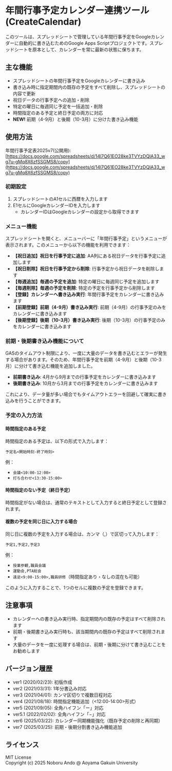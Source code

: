 # 年間行事予定カレンダー連携ツール (CreateCalendar)

このツールは、スプレッドシートで管理している年間行事予定をGoogleカレンダーに自動的に書き込むためのGoogle Apps Scriptプロジェクトです。スプレッドシートを原本として、カレンダーを常に最新の状態に保ちます。

## 主な機能

- スプレッドシートの年間行事予定をGoogleカレンダーに書き込み
- 書き込み時に指定期間内の既存の予定をすべて削除し、スプレッドシートの内容で更新
- 祝日データの行事予定への追加・削除
- 特定の曜日に毎週同じ予定を一括追加・削除
- 時間指定のある予定と終日予定の両方に対応
- **NEW!** 前期（4-9月）と後期（10-3月）に分けた書き込み機能

## 使用方法

年間行事予定表2025v7(公開用):[https://docs.google.com/spreadsheets/d/14l7Q61EO28ke3TVYzDQIA33_wg7u-gMq8X6zfSSGMS8/copy](https://docs.google.com/spreadsheets/d/14l7Q61EO28ke3TVYzDQIA33_wg7u-gMq8X6zfSSGMS8/copy)

### 初期設定

1. スプレッドシートのA1セルに西暦を入力します
2. E1セルにGoogleカレンダーIDを入力します
   - カレンダーIDはGoogleカレンダーの設定から取得できます

### メニュー機能

スプレッドシートを開くと、メニューバーに「年間行事予定」というメニューが表示されます。このメニューから以下の機能を利用できます：

- **【祝日追加】祝日を行事予定に追加**: AA列にある祝日データを行事予定に追加します
- **【祝日削除】祝日を行事予定から削除**: 行事予定から祝日データを削除します
- **【毎週追加】毎週の予定を追加**: 特定の曜日に毎週同じ予定を追加します
- **【毎週削除】毎週の予定を削除**: 特定の予定を行事予定から削除します
- **【登録】カレンダーへ書き込み実行**: 年間行事予定をカレンダーに書き込みます
- **【前期登録】前期（4-9月）書き込み実行**: 前期（4-9月）の行事予定のみをカレンダーに書き込みます
- **【後期登録】後期（10-3月）書き込み実行**: 後期（10-3月）の行事予定のみをカレンダーに書き込みます

### 前期・後期書き込み機能について

GASのタイムアウト制限により、一度に大量のデータを書き込むとエラーが発生する場合があります。そのため、年間行事予定を前期（4-9月）と後期（10-3月）に分けて書き込む機能を追加しました。

- **前期書き込み**: 4月から9月までの行事予定をカレンダーに書き込みます
- **後期書き込み**: 10月から3月までの行事予定をカレンダーに書き込みます

これにより、データ量が多い場合でもタイムアウトエラーを回避して確実に書き込みを行うことができます。

### 予定の入力方法

#### 時間指定のある予定

時間指定のある予定は、以下の形式で入力します：

```
予定名<開始時刻-終了時刻>
```

例：
- `会議<10:00-12:00>`
- `打ち合わせ<13:30-15:00>`

#### 時間指定のない予定（終日予定）

時間指定がない場合は、通常のテキストとして入力すると終日予定として登録されます。

#### 複数の予定を同じ日に入力する場合

同じ日に複数の予定を入力する場合は、カンマ（,）で区切って入力します：

```
予定1,予定2,予定3
```

例：
- `授業参観,職員会議`
- `運動会,PTA総会`
- `遠足<9:00-15:00>,職員研修`（時間指定あり・なしの混在も可能）

このように入力することで、1つのセルに複数の予定を登録できます。

## 注意事項

- カレンダーへの書き込み実行時、指定期間内の既存の予定はすべて削除されます
- 前期・後期書き込み実行時も、該当期間内の既存の予定はすべて削除されます
- 大量のデータを一度に処理する場合は、前期・後期に分けて書き込むことをお勧めします

## バージョン履歴

- ver1 (2020/02/23): 初版作成
- ver2 (2021/03/31): 1年分書込み対応
- ver3 (2021/04/01): カンマ区切りで複数日程対応
- ver4 (2021/08/18): 時間指定機能追加（<12:00-14:00>形式）
- ver5 (2021/09/05): 全角ハイフン「ー」対応
- ver5.1 (2022/02/02): 全角ハイフン「−」対応
- ver6 (2025/03/22): カレンダー同期機能強化（既存予定の削除と再同期）
- ver7 (2025/03/25): 前期・後期分割書き込み機能追加

## ライセンス

MIT License  
Copyright (c) 2025 Noboru Ando @ Aoyama Gakuin University
